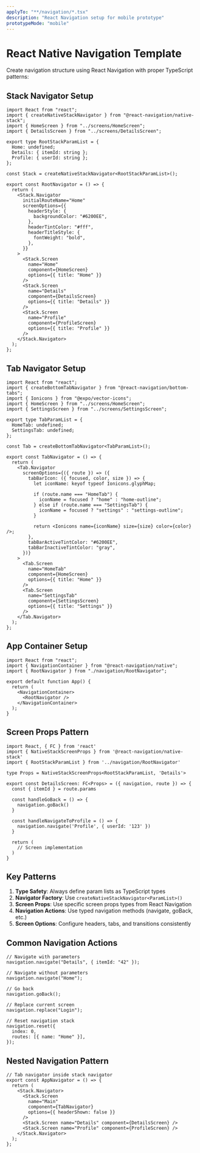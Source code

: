 ```yaml
---
applyTo: "**/navigation/*.tsx"
description: "React Navigation setup for mobile prototype"
prototypeMode: "mobile"
---
```


# React Native Navigation Template

Create navigation structure using React Navigation with proper TypeScript patterns:

## Stack Navigator Setup

```tsx
import React from "react";
import { createNativeStackNavigator } from "@react-navigation/native-stack";
import { HomeScreen } from "../screens/HomeScreen";
import { DetailsScreen } from "../screens/DetailsScreen";

export type RootStackParamList = {
  Home: undefined;
  Details: { itemId: string };
  Profile: { userId: string };
};

const Stack = createNativeStackNavigator<RootStackParamList>();

export const RootNavigator = () => {
  return (
    <Stack.Navigator
      initialRouteName="Home"
      screenOptions={{
        headerStyle: {
          backgroundColor: "#6200EE",
        },
        headerTintColor: "#fff",
        headerTitleStyle: {
          fontWeight: "bold",
        },
      }}
    >
      <Stack.Screen
        name="Home"
        component={HomeScreen}
        options={{ title: "Home" }}
      />
      <Stack.Screen
        name="Details"
        component={DetailsScreen}
        options={{ title: "Details" }}
      />
      <Stack.Screen
        name="Profile"
        component={ProfileScreen}
        options={{ title: "Profile" }}
      />
    </Stack.Navigator>
  );
};
```

## Tab Navigator Setup

```tsx
import React from "react";
import { createBottomTabNavigator } from "@react-navigation/bottom-tabs";
import { Ionicons } from "@expo/vector-icons";
import { HomeScreen } from "../screens/HomeScreen";
import { SettingsScreen } from "../screens/SettingsScreen";

export type TabParamList = {
  HomeTab: undefined;
  SettingsTab: undefined;
};

const Tab = createBottomTabNavigator<TabParamList>();

export const TabNavigator = () => {
  return (
    <Tab.Navigator
      screenOptions={({ route }) => ({
        tabBarIcon: ({ focused, color, size }) => {
          let iconName: keyof typeof Ionicons.glyphMap;

          if (route.name === "HomeTab") {
            iconName = focused ? "home" : "home-outline";
          } else if (route.name === "SettingsTab") {
            iconName = focused ? "settings" : "settings-outline";
          }

          return <Ionicons name={iconName} size={size} color={color} />;
        },
        tabBarActiveTintColor: "#6200EE",
        tabBarInactiveTintColor: "gray",
      })}
    >
      <Tab.Screen
        name="HomeTab"
        component={HomeScreen}
        options={{ title: "Home" }}
      />
      <Tab.Screen
        name="SettingsTab"
        component={SettingsScreen}
        options={{ title: "Settings" }}
      />
    </Tab.Navigator>
  );
};
```

## App Container Setup

```tsx
import React from "react";
import { NavigationContainer } from "@react-navigation/native";
import { RootNavigator } from "./navigation/RootNavigator";

export default function App() {
  return (
    <NavigationContainer>
      <RootNavigator />
    </NavigationContainer>
  );
}
```

## Screen Props Pattern

```tsx
import React, { FC } from 'react'
import { NativeStackScreenProps } from '@react-navigation/native-stack'
import { RootStackParamList } from '../navigation/RootNavigator'

type Props = NativeStackScreenProps<RootStackParamList, 'Details'>

export const DetailsScreen: FC<Props> = ({ navigation, route }) => {
  const { itemId } = route.params

  const handleGoBack = () => {
    navigation.goBack()
  }

  const handleNavigateToProfile = () => {
    navigation.navigate('Profile', { userId: '123' })
  }

  return (
    // Screen implementation
  )
}
```

## Key Patterns

1. **Type Safety**: Always define param lists as TypeScript types
2. **Navigator Factory**: Use `createNativeStackNavigator<ParamList>()`
3. **Screen Props**: Use specific screen props types from React Navigation
4. **Navigation Actions**: Use typed navigation methods (navigate, goBack, etc.)
5. **Screen Options**: Configure headers, tabs, and transitions consistently

## Common Navigation Actions

```tsx
// Navigate with parameters
navigation.navigate("Details", { itemId: "42" });

// Navigate without parameters
navigation.navigate("Home");

// Go back
navigation.goBack();

// Replace current screen
navigation.replace("Login");

// Reset navigation stack
navigation.reset({
  index: 0,
  routes: [{ name: "Home" }],
});
```

## Nested Navigation Pattern

```tsx
// Tab navigator inside stack navigator
export const AppNavigator = () => {
  return (
    <Stack.Navigator>
      <Stack.Screen
        name="Main"
        component={TabNavigator}
        options={{ headerShown: false }}
      />
      <Stack.Screen name="Details" component={DetailsScreen} />
      <Stack.Screen name="Profile" component={ProfileScreen} />
    </Stack.Navigator>
  );
};
```
